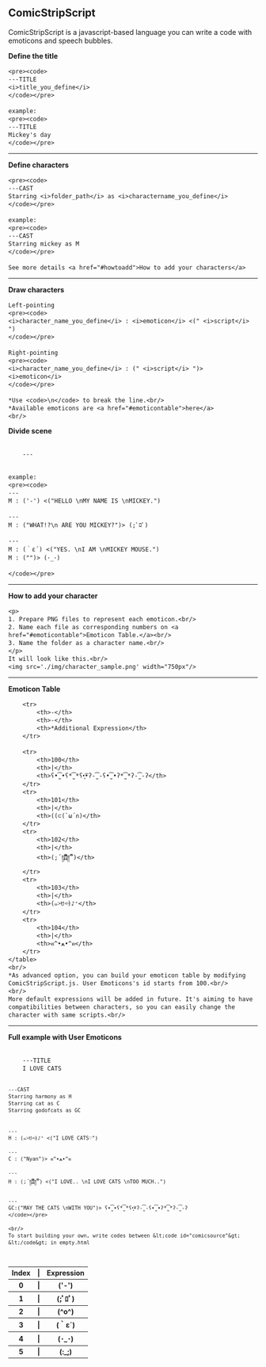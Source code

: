 
ComicStripScript
---


ComicStripScript is a javascript-based language you can write a code with emoticons and speech bubbles.
	<p><strong>Define the title</strong></p>

	<pre><code>
	---TITLE
	<i>title_you_define</i>
	</code></pre>

	example:
	<pre><code>
	---TITLE
	Mickey's day
	</code></pre>
</div>

<hr/>

<div>
	<p><strong>Define characters</strong></p>

	<pre><code>
	---CAST
	Starring <i>folder_path</i> as <i>charactername_you_define</i>
	</code></pre>

	example:
	<pre><code>
	---CAST
	Starring mickey as M
	</code></pre>

	See more details <a href="#howtoadd">How to add your characters</a>
</div>

<hr/>

<div>
	<p><strong>Draw characters</strong></p>

	Left-pointing
	<pre><code>
	<i>character_name_you_define</i> : <i>emoticon</i> <(" <i>script</i> ")
	</code></pre>

	Right-pointing
	<pre><code>
	<i>character_name_you_define</i> : (" <i>script</i> ")> <i>emoticon</i>
	</code></pre>

	*Use <code>\n</code> to break the line.<br/>
	*Available emoticons are <a href="#emoticontable">here</a>
	<br/>

</div>

<div>
	<p><strong>Divide scene</strong></p>
	<pre><code>
	---
	</code></pre>

	example:
	<pre><code>
	---
	M : ('-') <("HELLO \nMY NAME IS \nMICKEY.")

	---
	M : ("WHAT!?\n ARE YOU MICKEY?")> (;ﾟﾛﾟ)

	---
	M : (｀ε´) <("YES. \nI AM \nMICKEY MOUSE.")
	M : ("")> (･_･)

	</code></pre>

</div>


<hr/>


<div id="howtoadd">
	<p><strong>How to add your character</strong></p>

	<p>
	1. Prepare PNG files to represent each emoticon.<br/>
	2. Name each file as corresponding numbers on <a href="#emoticontable">Emoticon Table.</a><br/>
	3. Name the folder as a character name.<br/>
	</p>
	It will look like this.<br/>
	<img src='./img/character_sample.png' width="750px"/>
</div>

<hr/>

<div id="emoticontable">
	<strong>Emoticon Table</strong>
	<table>
		<tr>
			<th>Index</th>
			<th>|</th>
			<th>Expression</th>
		</tr>
		<tr>
			<th>0</th>
			<th>|</th>
			<th>('-')</th>
		</tr>
		<tr>
			<th>1</th>
			<th>|</th>
			<th>(;ﾟﾛﾟ)</th>
		</tr>
		<tr>
			<th>2</th>
			<th>|</th>
			<th>(^o^)</th>
		</tr>
		<tr>
			<th>3</th>
			<th>|</th>
			<th>(｀ε´)</th>
		</tr>
		<tr>
			<th>4</th>
			<th>|</th>
			<th>(･_･)</th>
		</tr>
		<tr>
			<th>5</th>
			<th>|</th>
			<th>(:_;)</th>
		</tr>

		<tr>
			<th>-</th>
			<th>-</th>
			<th>*Additional Expression</th>
		</tr>

		<tr>
			<th>100</th>
			<th>|</th>
			<th>ʕ•̫͡•ʕ*̫͡*ʕ•͓͡•ʔ-̫͡-ʕ•̫͡•ʔ*̫͡*ʔ-̫͡-ʔ</th>
		</tr>
		<tr>
			<th>101</th>
			<th>|</th>
			<th>((⊂(`ω´∩)</th>
		</tr>
		<tr>
			<th>102</th>
			<th>|</th>
			<th>(;´༎ຶД༎ຶ`)</th>
		</tr>
		<tr>
			<th>103</th>
			<th>|</th>
			<th>(๑˃̶ꇴ˂̶)♪⁺</th>
		</tr>
		<tr>
			<th>104</th>
			<th>|</th>
			<th>ฅ^•ﻌ•^ฅ</th>
		</tr>
	</table>
	<br/>
	*As advanced option, you can build your emoticon table by modifying ComicStripScript.js. User Emoticons's id starts from 100.<br/>
	<br/>
	More default expressions will be added in future. It's aiming to have compatibilities between characters, so you can easily change the character with same scripts.<br/>
</div>

<hr/>

<div>
	<strong>Full example with User Emoticons</strong><br/>
	<pre><code>
	---TITLE
	I LOVE CATS

	---CAST
	Starring harmony as H
	Starring cat as C
	Starring godofcats as GC


	---
	H : (๑˃̶ꇴ˂̶)♪⁺ <("I LOVE CATS♡")

	---
	C : ("Nyan")> ฅ^•ﻌ•^ฅ

	---
	H : (;´༎ຶД༎ຶ`) <("I LOVE.. \nI LOVE CATS \nTOO MUCH..")

	---
	GC:("MAY THE CATS \nWITH YOU")> ʕ•̫͡•ʕ*̫͡*ʕ•͓͡•ʔ-̫͡-ʕ•̫͡•ʔ*̫͡*ʔ-̫͡-ʔ
	</code></pre>

	<br/>
	To start building your own, write codes between &lt;code id="comicsource"&gt; &lt;/code&gt; in empty.html
</div>


